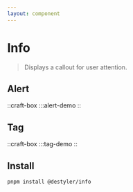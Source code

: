 ```yaml
---
layout: component
---
```


# Info

> Displays a callout for user attention.

## Alert

::craft-box
:::alert-demo
::

## Tag

::craft-box
:::tag-demo
::

## Install

```bash
pnpm install @destyler/info
```
